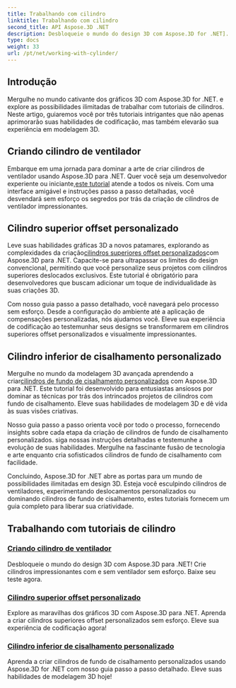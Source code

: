 ```yaml
---
title: Trabalhando com cilindro
linktitle: Trabalhando com cilindro
second_title: API Aspose.3D .NET
description: Desbloqueie o mundo do design 3D com Aspose.3D for .NET]. Crie cilindros impressionantes com e sem ventilador sem esforço. Baixe seu teste agora!
type: docs
weight: 33
url: /pt/net/working-with-cylinder/
---
```

## Introdução

Mergulhe no mundo cativante dos gráficos 3D com Aspose.3D for .NET. e explore as possibilidades ilimitadas de trabalhar com tutoriais de cilindros. Neste artigo, guiaremos você por três tutoriais intrigantes que não apenas aprimorarão suas habilidades de codificação, mas também elevarão sua experiência em modelagem 3D.

## Criando cilindro de ventilador

 Embarque em uma jornada para dominar a arte de criar cilindros de ventilador usando Aspose.3D para .NET. Quer você seja um desenvolvedor experiente ou iniciante,[este tutorial](./create-fan-cylinder/) atende a todos os níveis. Com uma interface amigável e instruções passo a passo detalhadas, você desvendará sem esforço os segredos por trás da criação de cilindros de ventilador impressionantes.

## Cilindro superior offset personalizado

 Leve suas habilidades gráficas 3D a novos patamares, explorando as complexidades da criação[cilindros superiores offset personalizados](./customized-offset-top-cylinder/)com Aspose.3D para .NET. Capacite-se para ultrapassar os limites do design convencional, permitindo que você personalize seus projetos com cilindros superiores deslocados exclusivos. Este tutorial é obrigatório para desenvolvedores que buscam adicionar um toque de individualidade às suas criações 3D.

Com nosso guia passo a passo detalhado, você navegará pelo processo sem esforço. Desde a configuração do ambiente até a aplicação de compensações personalizadas, nós ajudamos você. Eleve sua experiência de codificação ao testemunhar seus designs se transformarem em cilindros superiores offset personalizados e visualmente impressionantes.

## Cilindro inferior de cisalhamento personalizado

 Mergulhe no mundo da modelagem 3D avançada aprendendo a criar[cilindros de fundo de cisalhamento personalizados](./customized-shear-bottom-cylinder/) com Aspose.3D para .NET. Este tutorial foi desenvolvido para entusiastas ansiosos por dominar as técnicas por trás dos intrincados projetos de cilindros com fundo de cisalhamento. Eleve suas habilidades de modelagem 3D e dê vida às suas visões criativas.

Nosso guia passo a passo orienta você por todo o processo, fornecendo insights sobre cada etapa da criação de cilindros de fundo de cisalhamento personalizados. siga nossas instruções detalhadas e testemunhe a evolução de suas habilidades. Mergulhe na fascinante fusão de tecnologia e arte enquanto cria sofisticados cilindros de fundo de cisalhamento com facilidade.

Concluindo, Aspose.3D for .NET abre as portas para um mundo de possibilidades ilimitadas em design 3D. Esteja você esculpindo cilindros de ventiladores, experimentando deslocamentos personalizados ou dominando cilindros de fundo de cisalhamento, estes tutoriais fornecem um guia completo para liberar sua criatividade. 
## Trabalhando com tutoriais de cilindro
### [Criando cilindro de ventilador](./create-fan-cylinder/)
Desbloqueie o mundo do design 3D com Aspose.3D para .NET! Crie cilindros impressionantes com e sem ventilador sem esforço. Baixe seu teste agora.
### [Cilindro superior offset personalizado](./customized-offset-top-cylinder/)
Explore as maravilhas dos gráficos 3D com Aspose.3D para .NET. Aprenda a criar cilindros superiores offset personalizados sem esforço. Eleve sua experiência de codificação agora!
### [Cilindro inferior de cisalhamento personalizado](./customized-shear-bottom-cylinder/)
Aprenda a criar cilindros de fundo de cisalhamento personalizados usando Aspose.3D for .NET com nosso guia passo a passo detalhado. Eleve suas habilidades de modelagem 3D hoje!